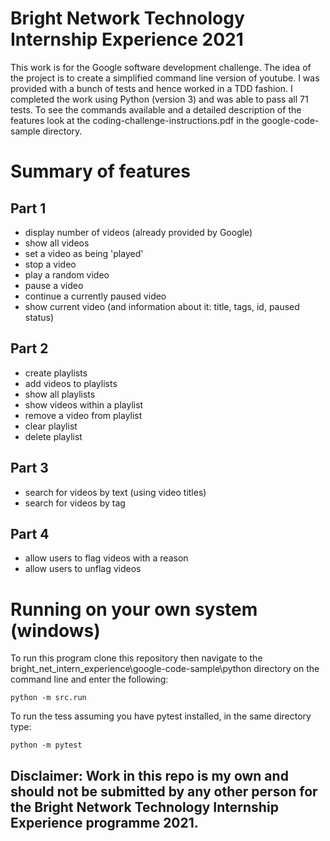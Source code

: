 # Bright Network Technology Internship Experience 2021
This work is for the Google software development challenge.
The idea of the project is to create a simplified command line version of youtube. I was provided with a bunch of tests and hence worked in a TDD fashion.
I completed the work using Python (version 3) and was able to pass all 71 tests. To see the commands available and a detailed description of the features look at the coding-challenge-instructions.pdf in the google-code-sample directory.

# Summary of features
## Part 1
 - display number of videos (already provided by Google)
 - show all videos
 - set a video as being 'played'
 - stop a video
 - play a random video
 - pause a video
 - continue a currently paused video
 - show current video (and information about it: title, tags, id, paused status)

## Part 2
 - create playlists
 - add videos to playlists
 - show all playlists
 - show videos within a playlist
 - remove a video from playlist
 - clear playlist
 - delete playlist

## Part 3
 - search for videos by text (using video titles)
 - search for videos by tag

## Part 4
 - allow users to flag videos with a reason
 - allow users to unflag videos

# Running on your own system (windows)
To run this program clone this repository then navigate to the bright_net_intern_experience\google-code-sample\python directory on the command line and enter the following:
```
python -m src.run
```

To run the tess assuming you have pytest installed, in the same directory type:
```
python -m pytest
```


## Disclaimer: Work in this repo is my own and should not be submitted by any other person for the Bright Network Technology Internship Experience programme 2021.

